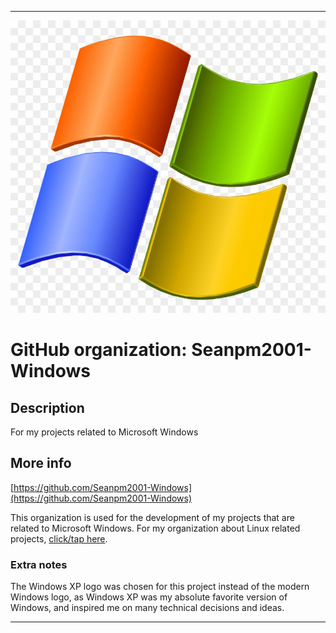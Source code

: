   
***

![WindowsXPLogo.jpeg failed to load. The file may be missing or corrupt. Check the file path for errors first.](/AdditionalInfo/1/Seanpm2001-Windows/WindowsXPLogo.jpeg)

# GitHub organization: Seanpm2001-Windows

## Description

For my projects related to Microsoft Windows

## More info

[https://github.com/Seanpm2001-Windows](https://github.com/Seanpm2001-Windows)

This organization is used for the development of my projects that are related to Microsoft Windows. For my organization about Linux related projects, [click/tap here](/AdditionalInfo/1/Seanpm2001-Linux/).

### Extra notes

The Windows XP logo was chosen for this project instead of the modern Windows logo, as Windows XP was my absolute favorite version of Windows, and inspired me on many technical decisions and ideas.

***
